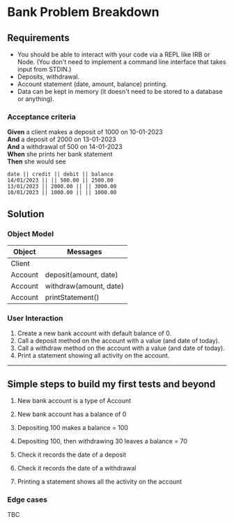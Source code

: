 Bank Problem Breakdown
======================

## Requirements

* You should be able to interact with your code via a REPL like IRB or Node.  (You don't need to implement a command line interface that takes input from STDIN.)
* Deposits, withdrawal.
* Account statement (date, amount, balance) printing.
* Data can be kept in memory (it doesn't need to be stored to a database or anything).

### Acceptance criteria

**Given** a client makes a deposit of 1000 on 10-01-2023  
**And** a deposit of 2000 on 13-01-2023  
**And** a withdrawal of 500 on 14-01-2023  
**When** she prints her bank statement  
**Then** she would see

```
date || credit || debit || balance
14/01/2023 || || 500.00 || 2500.00
13/01/2023 || 2000.00 || || 3000.00
10/01/2023 || 1000.00 || || 1000.00
```

## Solution 

### Object Model

Object | Messages
--------------- | --------------------
Client | 
Account | deposit(amount, date)
Account | withdraw(amount, date)
Account | printStatement()


### User Interaction

1. Create a new bank account with default balance of 0.
2. Call a deposit method on the account with a value (and date of today).
3. Call a withdraw method on the account with a value (and date of today).
4. Print a statement showing all activity on the account.

------

## Simple steps to build my first tests and beyond

1. New bank account is a type of Account

2. New bank account has a balance of 0

3. Depositing 100 makes a balance = 100

4. Depositing 100, then withdrawing 30 leaves a balance = 70

5. Check it records the date of a deposit

6. Check it records the date of a withdrawal

7. Printing a statement shows all the activity on the account
    
### Edge cases

TBC